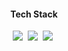 <h4 align="center"> Tech Stack </h4>
<p align="center">
  <img src="https://img.shields.io/badge/Python-3766AB?&logo=Python&logoColor=white"/></a>&nbsp 
  <img src="https://img.shields.io/badge/C++-00599C?&logo=C%2B%2B&logoColor=white"/></a>&nbsp
  <img src="https://img.shields.io/badge/PostgreSQL-316192?&logo=postgresql&logoColor=white"/>&nbsp
</p>
